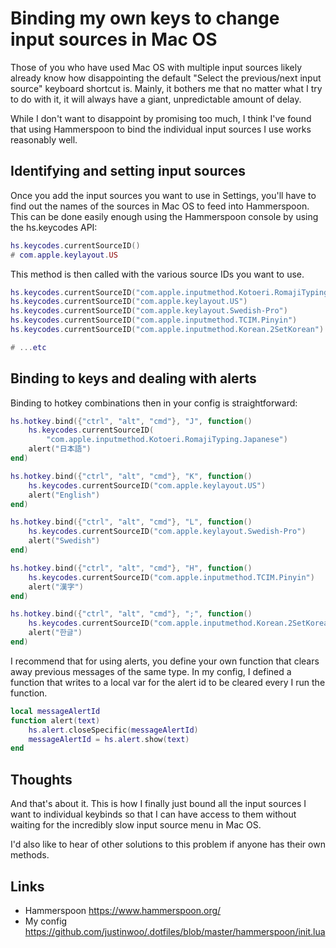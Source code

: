 # Binding my own keys to change input sources in Mac OS

Those of you who have used Mac OS with multiple input sources likely already know how disappointing the default "Select the previous/next input source" keyboard shortcut is. Mainly, it bothers me that no matter what I try to do with it, it will always have a giant, unpredictable amount of delay.

While I don't want to disappoint by promising too much, I think I've found that using Hammerspoon to bind the individual input sources I use works reasonably well.

## Identifying and setting input sources

Once you add the input sources you want to use in Settings, you'll have to find out the names of the sources in Mac OS to feed into Hammerspoon. This can be done easily enough using the Hammerspoon console by using the hs.keycodes API:

```lua
hs.keycodes.currentSourceID()
# com.apple.keylayout.US
```

This method is then called with the various source IDs you want to use.

```lua
hs.keycodes.currentSourceID("com.apple.inputmethod.Kotoeri.RomajiTyping.Japanese")
hs.keycodes.currentSourceID("com.apple.keylayout.US")
hs.keycodes.currentSourceID("com.apple.keylayout.Swedish-Pro")
hs.keycodes.currentSourceID("com.apple.inputmethod.TCIM.Pinyin")
hs.keycodes.currentSourceID("com.apple.inputmethod.Korean.2SetKorean")

# ...etc
```

## Binding to keys and dealing with alerts

Binding to hotkey combinations then in your config is straightforward:

```lua
hs.hotkey.bind({"ctrl", "alt", "cmd"}, "J", function()
    hs.keycodes.currentSourceID(
        "com.apple.inputmethod.Kotoeri.RomajiTyping.Japanese")
    alert("日本語")
end)

hs.hotkey.bind({"ctrl", "alt", "cmd"}, "K", function()
    hs.keycodes.currentSourceID("com.apple.keylayout.US")
    alert("English")
end)

hs.hotkey.bind({"ctrl", "alt", "cmd"}, "L", function()
    hs.keycodes.currentSourceID("com.apple.keylayout.Swedish-Pro")
    alert("Swedish")
end)

hs.hotkey.bind({"ctrl", "alt", "cmd"}, "H", function()
    hs.keycodes.currentSourceID("com.apple.inputmethod.TCIM.Pinyin")
    alert("漢字")
end)

hs.hotkey.bind({"ctrl", "alt", "cmd"}, ";", function()
    hs.keycodes.currentSourceID("com.apple.inputmethod.Korean.2SetKorean")
    alert("한글")
end)
```

I recommend that for using alerts, you define your own function that clears away previous messages of the same type. In my config, I defined a function that writes to a local var for the alert id to be cleared every I run the function.

```lua
local messageAlertId
function alert(text)
    hs.alert.closeSpecific(messageAlertId)
    messageAlertId = hs.alert.show(text)
end
```

## Thoughts

And that's about it. This is how I finally just bound all the input sources I want to individual keybinds so that I can have access to them without waiting for the incredibly slow input source menu in Mac OS.

I'd also like to hear of other solutions to this problem if anyone has their own methods.

## Links

* Hammerspoon https://www.hammerspoon.org/
* My config https://github.com/justinwoo/.dotfiles/blob/master/hammerspoon/init.lua
